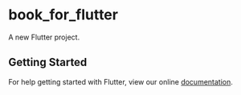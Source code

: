 # book_for_flutter

A new Flutter project.

## Getting Started

For help getting started with Flutter, view our online
[documentation](https://flutter.io/).
